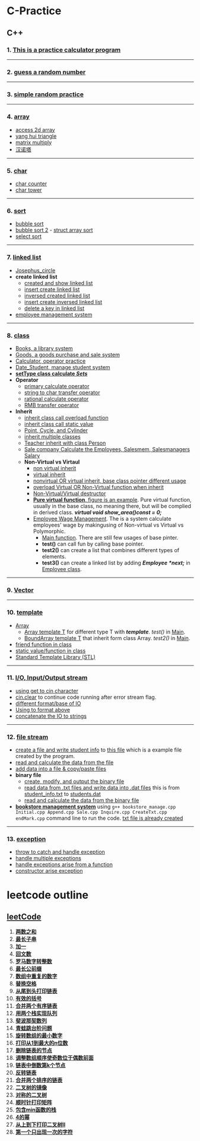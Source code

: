 # C-Practice
## C++

### 1. [**This is a practice calculator program**](https://github.com/boyuandong/C-Practice/tree/main/C%2B%2B/calculator_program.cpp)
---
### 2. [**guess a random number**](https://github.com/boyuandong/C-Practice/tree/main/C%2B%2B/guess_number.cpp)
---
### 3. [**simple random practice**](https://github.com/boyuandong/C-Practice/tree/main/C%2B%2B/practice)
---
### 4. [**array**](https://github.com/boyuandong/C-Practice/tree/main/C%2B%2B/array)
- [access 2d array](https://github.com/boyuandong/C-Practice/tree/main/C%2B%2B/array/access_2d_array.cpp)
- [yang hui triangle](https://github.com/boyuandong/C-Practice/tree/main/C%2B%2B/array/yang_triangle.cpp)
- [matrix multiply](https://github.com/boyuandong/C-Practice/tree/main/C%2B%2B/array/matrix_multiply.cpp)
- [汉诺塔](https://github.com/boyuandong/C-Practice/tree/main/C%2B%2B/array/汉诺塔.cpp)
---
### 5. [**char**](https://github.com/boyuandong/C-Practice/tree/main/C%2B%2B/char)
- [char counter](https://github.com/boyuandong/C-Practice/tree/main/C%2B%2B/char/char_counter.cpp)
- [char tower](https://github.com/boyuandong/C-Practice/tree/main/C%2B%2B/char/char_tower.cpp)
---
### 6. [**sort**](https://github.com/boyuandong/C-Practice/tree/main/C%2B%2B/sort)
- [bubble sort](https://github.com/boyuandong/C-Practice/tree/main/C%2B%2B/sort/bubble_sort.cpp)
- [bubble sort 2](https://github.com/boyuandong/C-Practice/tree/main/C%2B%2B/sort/bubble_sort2.cpp)
        - [struct array sort](https://github.com/boyuandong/C-Practice/tree/main/C%2B%2B/sort/struct_array_sort.cpp)
- [select sort](https://github.com/boyuandong/C-Practice/tree/main/C%2B%2B/sort/select_sort.cpp)
---
### 7. [**linked list**](https://github.com/boyuandong/C-Practice/tree/main/C%2B%2B/linked_list)
- [Josephus_circle](https://github.com/boyuandong/C-Practice/tree/main/C%2B%2B/linked_list/Josephus_circle.cpp)
- **create linked list**
    - [created and show linked list](https://github.com/boyuandong/C-Practice/tree/main/C%2B%2B/linked_list/create_show_single_linked_list.cpp)
    - [insert create linked list](https://github.com/boyuandong/C-Practice/tree/main/C%2B%2B/linked_list/insert_creat_SingleLinkedList.cpp)
    - [inversed created linked list](https://github.com/boyuandong/C-Practice/tree/main/C%2B%2B/linked_list/create_inversed__SingleLinkedList.cpp)
    - [insert create inversed linked list](https://github.com/boyuandong/C-Practice/tree/main/C%2B%2B/linked_list/insert_creat_inversed_SingleLinkedList.cpp)
    - [delete a key in linked list](https://github.com/boyuandong/C-Practice/tree/main/C%2B%2B/linked_list/delete_key_SingleLinkedList.cpp)
- [employee management system](https://github.com/boyuandong/C-Practice/tree/main/C%2B%2B/linked_list/employee.cpp)
---
### 8. [**class**](https://github.com/boyuandong/C-Practice/tree/main/C%2B%2B/class)
- [Books, a library system](https://github.com/boyuandong/C-Practice/tree/main/C%2B%2B/class/Books)
- [Goods, a goods purchase and sale system](https://github.com/boyuandong/C-Practice/tree/main/C%2B%2B/class/Goods.cpp)
- [Calculator, operator practice](https://github.com/boyuandong/C-Practice/tree/main/C%2B%2B/class/calculator_operator.cpp)
- [Date_Student, manage student system](https://github.com/boyuandong/C-Practice/tree/main/C%2B%2B/class/Date_Student)
- [**setType class calculate _Sets_**](https://github.com/boyuandong/C-Practice/tree/main/C%2B%2B/class/setType)
- **Operator**
    - [primary calculate operator](https://github.com/boyuandong/C-Practice/tree/main/C%2B%2B/class/operator/calculator_operator.cpp)
    - [string to char transfer operator](https://github.com/boyuandong/C-Practice/tree/main/C%2B%2B/class/operator/string_to_char_class_transfer.cpp)
    - [rational calculate operator](https://github.com/boyuandong/C-Practice/tree/main/C%2B%2B/class/operator/rational_calculate.cpp)
    - [RMB transfer operator](https://github.com/boyuandong/C-Practice/blob/main/C%2B%2B/class/operator/RMB_transfer.cpp)
- **Inherit**
    - [inherit class call overload function](https://github.com/boyuandong/C-Practice/blob/main/C%2B%2B/class/inherit/inherit_fun.cpp)
    - [inherit class call static value](https://github.com/boyuandong/C-Practice/blob/main/C%2B%2B/class/inherit/inherit_static.cpp)
    - [Point, Cycle, and Cylinder](https://github.com/boyuandong/C-Practice/blob/main/C%2B%2B/class/inherit/Point_Cycle_Cylinder)
    - [inherit multiple classes](https://github.com/boyuandong/C-Practice/blob/main/C%2B%2B/class/inherit/inherit_derived)
    - [Teacher inherit with class Person](https://github.com/boyuandong/C-Practice/blob/main/C%2B%2B/class/inherit/Teacher.cpp)
    - [Sale company Calculate the Employees, Salesmem, Salesmanagers Salary](https://github.com/boyuandong/C-Practice/blob/main/C%2B%2B/class/inherit/sale_company)
    - **Non-Virtual vs Virtaul**
        - [non virtual inherit](https://github.com/boyuandong/C-Practice/blob/main/C%2B%2B/class/inherit/virtual/non_virtual_inherit.cpp)
        - [virtual inherit](https://github.com/boyuandong/C-Practice/blob/main/C%2B%2B/class/inherit/virtual/virtual_inherit.cpp)
        - [nonvirtual OR virtual inherit, base class pointer different usage](https://github.com/boyuandong/C-Practice/blob/main/C%2B%2B/class/inherit/virtual/non_virtual_base_pointer.cpp)
        - [overload Virtual OR Non-Virtual function when inherit](https://github.com/boyuandong/C-Practice/blob/main/C%2B%2B/class/inherit/virtual/overload_vir_fun.cpp)
        - [Non-Virtual/Virtual destructor](https://github.com/boyuandong/C-Practice/blob/main/C%2B%2B/class/inherit/virtual/destructor_non_vir.cpp)
        - [**Pure virtual function**, figure is an example](https://github.com/boyuandong/C-Practice/blob/main/C%2B%2B/class/inherit/virtual/figure). Pure virtual function, usually in the base class, no meaning there, but will be complied in derived class. ***virtual void show_area()const = 0;***  
        - [Employee Wage Management](https://github.com/boyuandong/C-Practice/blob/main/C%2B%2B/class/inherit/virtual/Employee_Wage_Management). The is a system calculate employees' wage by makingusing of Non-virtual vs Virtual vs Polymorphic.
            - [Main function](https://github.com/boyuandong/C-Practice/blob/main/C%2B%2B/class/inherit/virtual/Employee_Wage_Management/Main.cpp). There are still few usages of base pinter.
            - **test()** can call fun by calling base pointer.
            - **test2()** can create a list that combines different types of elements.
            - **test3()**   can create a linked list by adding ***Employee \*next;*** in [Employee class](https://github.com/boyuandong/C-Practice/blob/main/C%2B%2B/class/inherit/virtual/Employee_Wage_Management/Employee.h).
---
### 9.  [**Vector**](https://github.com/boyuandong/C-Practice/tree/main/C%2B%2B/Vector.cpp)
---
### 10. [**template**](https://github.com/boyuandong/C-Practice/tree/main/C%2B%2B/template)
- [Array](https://github.com/boyuandong/C-Practice/tree/main/C%2B%2B/template/Array)
    - [Array template T](https://github.com/boyuandong/C-Practice/tree/main/C%2B%2B/template/Array/Array.h) for different type T with ***template<typename T>***. _test()_ in [Main](https://github.com/boyuandong/C-Practice/tree/main/C%2B%2B/template/ArrayMain.cpp).
    - [BoundArray template T](https://github.com/boyuandong/C-Practice/tree/main/C%2B%2B/template/Array/BoundArray.h) that inherit form class Array. _test2()_ in [Main](https://github.com/boyuandong/C-Practice/tree/main/C%2B%2B/template/ArrayMain.cpp).  
- [friend function in class](https://github.com/boyuandong/C-Practice/tree/main/C%2B%2B/template/friend_Complex.cpp)
- [static value/function in class](https://github.com/boyuandong/C-Practice/tree/main/C%2B%2B/template/static_member.cpp)
- [Standard Template Library (STL)](https://github.com/boyuandong/C-Practice/tree/main/C%2B%2B/template/Standard_Template_Library)
---
### 11. [**I/O, Input/Output stream**](https://github.com/boyuandong/C-Practice/tree/main/C%2B%2B/IO)
- [using get to cin character](https://github.com/boyuandong/C-Practice/tree/main/C%2B%2B/IO/get.cpp)
- [cin.clear](https://github.com/boyuandong/C-Practice/tree/main/C%2B%2B/IO/clear.cpp) to continue code running after error stream flag.
- [different format/base of IO](https://github.com/boyuandong/C-Practice/tree/main/C%2B%2B/IO/different_IO_formate.cpp)
- [Using <iomanip> to format above](https://github.com/boyuandong/C-Practice/tree/main/C%2B%2B/IO/iomanip.cpp)
- [concatenate the IO to strings](https://github.com/boyuandong/C-Practice/tree/main/C%2B%2B/IO/string_stream.cpp)
---
### 12. [**file stream**](https://github.com/boyuandong/C-Practice/tree/main/C%2B%2B/file_stream)
- [create a file and write student info](https://github.com/boyuandong/C-Practice/tree/main/C%2B%2B/file_stream/student_file.cpp) to [this file](https://github.com/boyuandong/C-Practice/tree/main/C%2B%2B/file_stream/student_info.txt) which is a example file created by the program.
- [read and calculate the data from the file](https://github.com/boyuandong/C-Practice/tree/main/C%2B%2B/file_stream/open_read.cpp) 
- [add data into a file & copy/paste files](https://github.com/boyuandong/C-Practice/tree/main/C%2B%2B/file_stream/add_data_to_file.cpp)
- **binary file**
    - [create, modify, and output the binary file](https://github.com/boyuandong/C-Practice/tree/main/C%2B%2B/file_stream/modify_binary.cpp)
    - [read data from .txt files and write data into .dat files](https://github.com/boyuandong/C-Practice/tree/main/C%2B%2B/file_stream/txt_to_binary.cpp) this is from [student_info.txt](https://github.com/boyuandong/C-Practice/tree/main/C%2B%2B/file_stream/student_info.txt) to [students.dat](https://github.com/boyuandong/C-Practice/tree/main/C%2B%2B/file_stream/students.dat)
    - [read and calculate the data from the binary file](https://github.com/boyuandong/C-Practice/tree/main/C%2B%2B/file_stream/read_binary_file.cpp)
- [**bookstore management system**](https://github.com/boyuandong/C-Practice/tree/main/C%2B%2B/file_stream/bookstore) using `g++ bookstore_manage.cpp Initial.cpp Append.cpp Sale.cpp Inquire.cpp CreateTxt.cpp endMark.cpp` command line to run the code. [txt file is already created](https://github.com/boyuandong/C-Practice/tree/main/C%2B%2B/file_stream/bookstore/booksFile.txt)
---
### 13. [**exception**](https://github.com/boyuandong/C-Practice/tree/main/C%2B%2B/exception)
- [throw to catch and handle exception](https://github.com/boyuandong/C-Practice/tree/main/C%2B%2B/exception/div_throw.cpp)
- [handle multiple exceptions](https://github.com/boyuandong/C-Practice/tree/main/C%2B%2B/exception/multi_error.cpp)
- [handle exceptions arise from a function](https://github.com/boyuandong/C-Practice/tree/main/C%2B%2B/exception/function_exception.cpp)
- [constructor arise exception](https://github.com/boyuandong/C-Practice/tree/main/C%2B%2B/exception/constructor_exception.cpp)
# leetcode outline
## [**leetCode**](https://github.com/boyuandong/C-Practice/tree/main/leetCode/README.md)
1. [**两数之和**](https://github.com/boyuandong/C-Practice/tree/main/leetCode/两数之和.md)
2. [**最长子串**](https://github.com/boyuandong/C-Practice/tree/main/leetCode/最长子串.cpp)
3. [**加一**](https://github.com/boyuandong/C-Practice/tree/main/leetCode/加一.cpp)
4. [**回文数**](https://github.com/boyuandong/C-Practice/tree/main/leetCode/回文数.cpp)
5. [**罗马数字转整数**](https://github.com/boyuandong/C-Practice/tree/main/leetCode/罗马数字转整数.cpp)
6. [**最长公前缀**](https://github.com/boyuandong/C-Practice/tree/main/leetCode/最长公前缀.cpp)
7. [**数组中重复的数字**](https://github.com/boyuandong/C-Practice/tree/main/leetCode/数组中重复的数字.cpp)
8. [**替换空格**](https://github.com/boyuandong/C-Practice/tree/main/leetCode/替换空格.cpp)
9. [**从尾到头打印链表**](https://github.com/boyuandong/C-Practice/tree/main/leetCode/从尾到头打印链表.cpp)
10. [**有效的括号**](https://github.com/boyuandong/C-Practice/tree/main/leetCode/有效的括号.cpp)
11. [**合并两个有序链表**](https://github.com/boyuandong/C-Practice/tree/main/leetCode/合并两个有序链表.cpp)
12. [**用两个栈实现队列**](https://github.com/boyuandong/C-Practice/tree/main/leetCode/用两个栈实现队列.cpp)
13. [**斐波那契数列**](https://github.com/boyuandong/C-Practice/tree/main/leetCode/斐波那契数列.cpp)
14. [**青蛙跳台阶问题**](https://github.com/boyuandong/C-Practice/tree/main/leetCode/青蛙跳台阶问题.cpp)
15. [**旋转数组的最小数字**](https://github.com/boyuandong/C-Practice/tree/main/leetCode/旋转数组的最小数字.cpp)
16. [**打印从1到最大的n位数**](https://github.com/boyuandong/C-Practice/tree/main/leetCode/打印从1到最大的n位数.cpp)
17. [**删除链表的节点**](https://github.com/boyuandong/C-Practice/tree/main/leetCode/删除链表的节点.cpp)
18. [**调整数组顺序使奇数位于偶数前面**](https://github.com/boyuandong/C-Practice/tree/main/leetCode/调整数组顺序使奇数位于偶数前面.cpp)
19. [**链表中倒数第k个节点**](https://github.com/boyuandong/C-Practice/tree/main/leetCode/链表中倒数第k个节点.cpp)
20. [**反转链表**](https://github.com/boyuandong/C-Practice/tree/main/leetCode/反转链表.cpp)
21. [**合并两个排序的链表**](https://github.com/boyuandong/C-Practice/tree/main/leetCode/合并两个排序的链表.cpp)
22. [**二叉树的镜像**](https://github.com/boyuandong/C-Practice/tree/main/leetCode/二叉树的镜像.cpp)
23. [**对称的二叉树**](https://github.com/boyuandong/C-Practice/tree/main/leetCode/对称的二叉树.cpp)
24. [**顺时针打印矩阵**](https://github.com/boyuandong/C-Practice/tree/main/leetCode/顺时针打印矩阵.cpp)
25. [**包含min函数的栈**](https://github.com/boyuandong/C-Practice/tree/main/leetCode/包含min函数的栈.cpp)
26. [**4的幂**](https://github.com/boyuandong/C-Practice/tree/main/leetCode/4的幂.cpp)
27. [**从上到下打印二叉树II**](https://github.com/boyuandong/C-Practice/tree/main/leetCode/从上到下打印二叉树II.cpp)
28. [**第一个只出现一次的字符**](https://github.com/boyuandong/C-Practice/tree/main/leetCode/第一个只出现一次的字符.cpp)